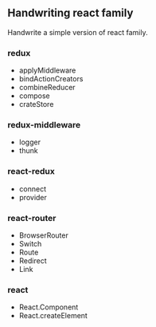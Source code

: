 ## Handwriting react family
Handwrite a simple version of react family.

### redux

- applyMiddleware
- bindActionCreators
- combineReducer
- compose
- crateStore

### redux-middleware

- logger
- thunk

### react-redux

- connect
- provider

### react-router

- BrowserRouter
- Switch
- Route
- Redirect
- Link

### react 

- React.Component
- React.createElement
